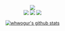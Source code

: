 <div align="center">

<p align="center"><a href="mailto:cjh.lux@gmail.com"><img src="https://img.shields.io/badge/cjh.lux@gmail.com-d14836?style=flat-square&logo=Gmail&logoColor=white&link=cjh.lux@gmail.com"/></a><br>
 <img src="https://img.shields.io/badge/.NET-512BD4?style=flat&logo=.NET&logoColor=white"/>
  <img src="https://img.shields.io/badge/Unity-000000?style=flat&logo=Unity&logoColor=white"/>
  <img src="https://img.shields.io/badge/Git-F05032?style=flat&logo=Git&logoColor=white"/>
  
<!-- ![whwogur's github stats](https://github-readme-stats.vercel.app/api?username=whwogur&show_icons=true) -->
[![whwogur's github stats](https://github-readme-stats.vercel.app/api/top-langs/?username=whwogur&show_icons=true&hide_border=true&title_color=004386&icon_color=004386&layout=compact)](https://github.com/whwogur)
</div>
